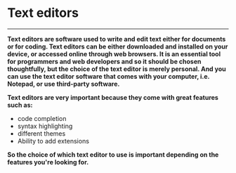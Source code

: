 # Text editors
--------------
**Text editors are software used to write and edit text either for documents or for coding.
Text editors can be either downloaded and installed on your device, or accessed online through web browsers.
It is an essential tool for programmers and web developers and so it should be chosen thoughtfully, but the choice of the text editor is merely personal.
And you can use the text editor software that comes with your computer, i.e. Notepad, or use third-party software.**

**Text editors are very important because they come with great features such as:**

* code completion
* syntax highlighting
* different themes
* Ability to add extensions

**So the choice of which text editor to use is important depending on the features you're looking for.**
